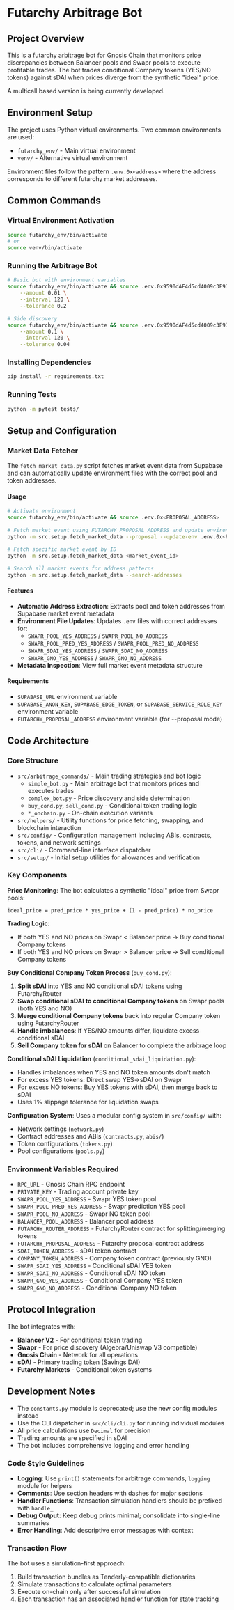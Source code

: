 # Futarchy Arbitrage Bot

## Project Overview

This is a futarchy arbitrage bot for Gnosis Chain that monitors price discrepancies between Balancer pools and Swapr pools to execute profitable trades. The bot trades conditional Company tokens (YES/NO tokens) against sDAI when prices diverge from the synthetic "ideal" price.

A multicall based version is being currently developed.

## Environment Setup

The project uses Python virtual environments. Two common environments are used:
- `futarchy_env/` - Main virtual environment
- `venv/` - Alternative virtual environment

Environment files follow the pattern `.env.0x<address>` where the address corresponds to different futarchy market addresses.

## Common Commands

### Virtual Environment Activation
```bash
source futarchy_env/bin/activate
# or
source venv/bin/activate
```

### Running the Arbitrage Bot
```bash
# Basic bot with environment variables
source futarchy_env/bin/activate && source .env.0x9590dAF4d5cd4009c3F9767C5E7668175cFd37CF && python -m src.arbitrage_commands.simple_bot \
    --amount 0.01 \
    --interval 120 \
    --tolerance 0.2

# Side discovery
source futarchy_env/bin/activate && source .env.0x9590dAF4d5cd4009c3F9767C5E7668175cFd37CF && python -m src.arbitrage_commands.complex_bot \
    --amount 0.1 \
    --interval 120 \
    --tolerance 0.04
```

### Installing Dependencies
```bash
pip install -r requirements.txt
```

### Running Tests
```bash
python -m pytest tests/
```

## Setup and Configuration

### Market Data Fetcher

The `fetch_market_data.py` script fetches market event data from Supabase and can automatically update environment files with the correct pool and token addresses.

#### Usage

```bash
# Activate environment
source futarchy_env/bin/activate && source .env.0x<PROPOSAL_ADDRESS>

# Fetch market event using FUTARCHY_PROPOSAL_ADDRESS and update environment file
python -m src.setup.fetch_market_data --proposal --update-env .env.0x<PROPOSAL_ADDRESS>

# Fetch specific market event by ID
python -m src.setup.fetch_market_data <market_event_id>

# Search all market events for address patterns
python -m src.setup.fetch_market_data --search-addresses
```

#### Features

- **Automatic Address Extraction**: Extracts pool and token addresses from Supabase market event metadata
- **Environment File Updates**: Updates `.env` files with correct addresses for:
  - `SWAPR_POOL_YES_ADDRESS` / `SWAPR_POOL_NO_ADDRESS`
  - `SWAPR_POOL_PRED_YES_ADDRESS` / `SWAPR_POOL_PRED_NO_ADDRESS`
  - `SWAPR_SDAI_YES_ADDRESS` / `SWAPR_SDAI_NO_ADDRESS`
  - `SWAPR_GNO_YES_ADDRESS` / `SWAPR_GNO_NO_ADDRESS`
- **Metadata Inspection**: View full market event metadata structure

#### Requirements

- `SUPABASE_URL` environment variable
- `SUPABASE_ANON_KEY`, `SUPABASE_EDGE_TOKEN`, or `SUPABASE_SERVICE_ROLE_KEY` environment variable
- `FUTARCHY_PROPOSAL_ADDRESS` environment variable (for --proposal mode)

## Code Architecture

### Core Structure
- `src/arbitrage_commands/` - Main trading strategies and bot logic
  - `simple_bot.py` - Main arbitrage bot that monitors prices and executes trades
  - `complex_bot.py` - Price discovery and side determination
  - `buy_cond.py`, `sell_cond.py` - Conditional token trading logic
  - `*_onchain.py` - On-chain execution variants
- `src/helpers/` - Utility functions for price fetching, swapping, and blockchain interaction
- `src/config/` - Configuration management including ABIs, contracts, tokens, and network settings
- `src/cli/` - Command-line interface dispatcher
- `src/setup/` - Initial setup utilities for allowances and verification

### Key Components

**Price Monitoring**: The bot calculates a synthetic "ideal" price from Swapr pools:
```
ideal_price = pred_price * yes_price + (1 - pred_price) * no_price
```

**Trading Logic**: 
- If both YES and NO prices on Swapr < Balancer price → Buy conditional Company tokens
- If both YES and NO prices on Swapr > Balancer price → Sell conditional Company tokens

**Buy Conditional Company Token Process** (`buy_cond.py`):
1. **Split sDAI** into YES and NO conditional sDAI tokens using FutarchyRouter
2. **Swap conditional sDAI to conditional Company tokens** on Swapr pools (both YES and NO)
3. **Merge conditional Company tokens** back into regular Company token using FutarchyRouter
4. **Handle imbalances**: If YES/NO amounts differ, liquidate excess conditional sDAI
5. **Sell Company token for sDAI** on Balancer to complete the arbitrage loop

**Conditional sDAI Liquidation** (`conditional_sdai_liquidation.py`):
- Handles imbalances when YES and NO token amounts don't match
- For excess YES tokens: Direct swap YES→sDAI on Swapr
- For excess NO tokens: Buy YES tokens with sDAI, then merge back to sDAI
- Uses 1% slippage tolerance for liquidation swaps

**Configuration System**: Uses a modular config system in `src/config/` with:
- Network settings (`network.py`)
- Contract addresses and ABIs (`contracts.py`, `abis/`)
- Token configurations (`tokens.py`)
- Pool configurations (`pools.py`)

### Environment Variables Required
- `RPC_URL` - Gnosis Chain RPC endpoint
- `PRIVATE_KEY` - Trading account private key
- `SWAPR_POOL_YES_ADDRESS` - Swapr YES token pool
- `SWAPR_POOL_PRED_YES_ADDRESS` - Swapr prediction YES pool
- `SWAPR_POOL_NO_ADDRESS` - Swapr NO token pool
- `BALANCER_POOL_ADDRESS` - Balancer pool address
- `FUTARCHY_ROUTER_ADDRESS` - FutarchyRouter contract for splitting/merging tokens
- `FUTARCHY_PROPOSAL_ADDRESS` - Futarchy proposal contract address
- `SDAI_TOKEN_ADDRESS` - sDAI token contract
- `COMPANY_TOKEN_ADDRESS` - Company token contract (previously GNO)
- `SWAPR_SDAI_YES_ADDRESS` - Conditional sDAI YES token
- `SWAPR_SDAI_NO_ADDRESS` - Conditional sDAI NO token
- `SWAPR_GNO_YES_ADDRESS` - Conditional Company YES token
- `SWAPR_GNO_NO_ADDRESS` - Conditional Company NO token

## Protocol Integration

The bot integrates with:
- **Balancer V2** - For conditional token trading
- **Swapr** - For price discovery (Algebra/Uniswap V3 compatible)
- **Gnosis Chain** - Network for all operations
- **sDAI** - Primary trading token (Savings DAI)
- **Futarchy Markets** - Conditional token systems

## Development Notes

- The `constants.py` module is deprecated; use the new config modules instead
- Use the CLI dispatcher in `src/cli/cli.py` for running individual modules
- All price calculations use `Decimal` for precision
- Trading amounts are specified in sDAI
- The bot includes comprehensive logging and error handling

### Code Style Guidelines
- **Logging**: Use `print()` statements for arbitrage commands, `logging` module for helpers
- **Comments**: Use section headers with dashes for major sections
- **Handler Functions**: Transaction simulation handlers should be prefixed with `handle_`
- **Debug Output**: Keep debug prints minimal; consolidate into single-line summaries
- **Error Handling**: Add descriptive error messages with context

### Transaction Flow
The bot uses a simulation-first approach:
1. Build transaction bundles as Tenderly-compatible dictionaries
2. Simulate transactions to calculate optimal parameters
3. Execute on-chain only after successful simulation
4. Each transaction has an associated handler function for state tracking
